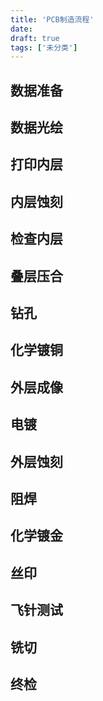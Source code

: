```yaml
---
title: 'PCB制造流程'
date: 
draft: true
tags: ['未分类']
---
```


数据准备
----

数据光绘
----

打印内层
----

内层蚀刻
----

检查内层
----

叠层压合
----

钻孔
--

化学镀铜
----

外层成像
----

电镀
--

外层蚀刻
----

阻焊
--

化学镀金
----

丝印
--

飞针测试
----

铣切
--

终检
--